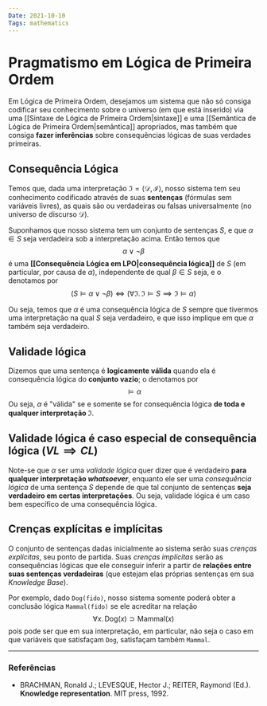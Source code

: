 ```yaml
---
Date: 2021-10-10
Tags: mathematics 
---
```

# Pragmatismo em Lógica de Primeira Ordem
Em Lógica de Primeira Ordem, desejamos um sistema que não só consiga codificar seu conhecimento sobre o universo (em que está inserido) via uma [[Sintaxe de Lógica de Primeira Ordem|sintaxe]] e uma [[Semântica de Lógica de Primeira Ordem|semântica]] apropriados, mas também que consiga **fazer inferências** sobre consequências lógicas de suas verdades primeiras. 

## Consequência Lógica
Temos que, dada uma interpretação $\mathfrak{I} = \left<\mathcal{D}, \mathcal{I}\right>$, nosso sistema tem seu conhecimento codificado através de suas **sentenças** (fórmulas sem variáveis livres), as quais são ou verdadeiras ou falsas universalmente (no universo de discurso $\mathcal{D}$).

Suponhamos que nosso sistema tem um conjunto de sentenças $S$, e que $\alpha \in S$ seja verdadeira sob a interpretação acima. Então temos que  
$$\alpha \lor \lnot \beta$$
é uma **[[Consequência Lógica em LPO|consequência lógica]]** de $S$ (em particular, por causa de $\alpha$), independente de qual $\beta \in S$ seja, e o denotamos por
$$(S \models \alpha \lor \lnot \beta) \iff (\forall \mathfrak{I}. \, \mathfrak{I} \models S \implies \mathfrak{I} \models \alpha)$$

Ou seja, temos que $\alpha$ é uma consequência lógica de $S$ sempre que tivermos uma interpretação na qual $S$ seja verdadeiro, e que isso implique em que $\alpha$ também seja verdadeiro. 

## Validade lógica
Dizemos que uma sentença é **logicamente válida** quando ela é consequência lógica do **conjunto vazio**; o denotamos por
$$\models \alpha$$
Ou seja, $\alpha$ é "válida" se e somente se for consequência lógica **de toda e qualquer interpretação $\mathfrak{I}$**.

## Validade lógica é caso especial de consequência lógica ($VL \implies CL$)
Note-se que $\alpha$ ser uma *validade lógica* quer dizer que é verdadeiro **para qualquer interpretação *whatsoever***, enquanto ele ser uma *consequência lógica* de uma sentença $S$ depende de que tal conjunto de sentenças **seja verdadeiro em certas interpretações**. Ou seja, validade lógica é um caso bem específico de uma consequência lógica. 

## Crenças explícitas e implícitas
O conjunto de sentenças dadas inicialmente ao sistema serão suas *crenças explícitas*, seu ponto de partida. Suas *crenças implícitas* serão as consequências lógicas que ele conseguir inferir a partir de **relações entre suas sentenças verdadeiras** (que estejam elas próprias sentenças em sua *Knowledge Base*). 

Por exemplo, dado `Dog(fido)`, nosso sistema somente poderá obter a conclusão lógica `Mammal(fido)` se ele acreditar na relação
$$\forall x. \, \text{Dog}(x) \supset \text{Mammal}(x)$$
pois pode ser que em sua interpretação, em particular, não seja o caso em que variáveis que satisfaçam `Dog`, satisfaçam também `Mammal`. 

---
### Referências
- BRACHMAN, Ronald J.; LEVESQUE, Hector J.; REITER, Raymond (Ed.). **Knowledge representation**. MIT press, 1992.